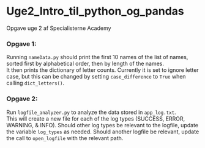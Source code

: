 # Uge2_Intro_til_python_og_pandas
 Opgave uge 2 af Specialisterne Academy


### Opgave 1:

Running `nameData.py` should print the first 10 names of the list of names, sorted first
by alphabetical order, then by length of the names.  
It then prints the dictionary of letter counts. Currently it is set to ignore letter case, but this can be changed by setting `case_difference` to `True` when calling `dict_letters()`.


### Opgave 2:

Run `logfile_analyzer.py` to analyze the data stored in `app_log.txt`.  
This will create a new file for each of the log types (SUCCESS, ERROR, WARNING, & INFO). Should other log types be relevant to the logfile, update the variable `log_types` as needed. Should another logfile be relevant, update the call to `open_logfile` with the relevant path.